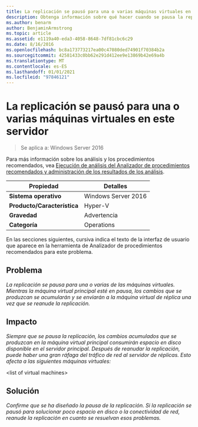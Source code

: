 ```yaml
---
title: La replicación se pausó para una o varias máquinas virtuales en este servidor
description: Obtenga información sobre qué hacer cuando se pausa la replicación de una o varias máquinas virtuales. Mientras la máquina virtual principal esté en pausa, los cambios que se produzcan se acumularán y se enviarán a la máquina virtual de réplica una vez que se reanude la replicación.
ms.author: benarm
author: BenjaminArmstrong
ms.topic: article
ms.assetid: e1119a40-eda3-4058-8648-7df81cbc6c29
ms.date: 8/16/2016
ms.openlocfilehash: bc8a173773217ea00c47080ded74901f70384b2a
ms.sourcegitcommit: 42581433c0bb62e291d412ee9e13869b42e69a4b
ms.translationtype: MT
ms.contentlocale: es-ES
ms.lasthandoff: 01/01/2021
ms.locfileid: "97846121"
---
```

# <a name="replication-is-paused-for-one-or-more-virtual-machines-on-this-server"></a>La replicación se pausó para una o varias máquinas virtuales en este servidor

>Se aplica a: Windows Server 2016

Para más información sobre los análisis y los procedimientos recomendados, vea [Ejecución de análisis del Analizador de procedimientos recomendados y administración de los resultados de los análisis](https://go.microsoft.com/fwlink/p/?LinkID=223177).

|Propiedad|Detalles|
|-|-|
|**Sistema operativo**|Windows Server 2016|
|**Producto/Característica**|Hyper-V|
|**Gravedad**|Advertencia|
|**Categoría**|Operations|

En las secciones siguientes, cursiva indica el texto de la interfaz de usuario que aparece en la herramienta de Analizador de procedimientos recomendados para este problema.

## <a name="issue"></a>Problema
*La replicación se pausa para una o varias de las máquinas virtuales. Mientras la máquina virtual principal esté en pausa, los cambios que se produzcan se acumularán y se enviarán a la máquina virtual de réplica una vez que se reanude la replicación.*

## <a name="impact"></a>Impacto
*Siempre que se pausa la replicación, los cambios acumulados que se produzcan en la máquina virtual principal consumirán espacio en disco disponible en el servidor principal. Después de reanudar la replicación, puede haber una gran ráfaga del tráfico de red al servidor de réplicas. Esto afecta a las siguientes máquinas virtuales:*

\<list of virtual machines>

## <a name="resolution"></a>Solución
*Confirme que se ha diseñado la pausa de la replicación. Si la replicación se pausó para solucionar poco espacio en disco o la conectividad de red, reanude la replicación en cuanto se resuelvan esos problemas.*



